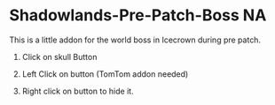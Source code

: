 # Shadowlands-Pre-Patch-Boss NA


This is a little addon for the world boss in Icecrown during pre patch.

 

1. Click on skull Button

2. Left Click on button (TomTom addon needed)

3. Right click on button to hide it.
